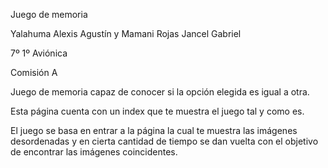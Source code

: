 Juego de memoria

Yalahuma Alexis Agustín y Mamani Rojas Jancel Gabriel

7º 1º Aviónica

Comisión A

Juego de memoria capaz de conocer si la opción elegida es igual a otra.

Esta página cuenta con un index que te muestra el juego tal y como es.

El juego se basa en entrar a la página la cual te muestra las imágenes desordenadas y en cierta cantidad de tiempo se dan vuelta con el objetivo de encontrar las imágenes coincidentes.
